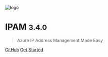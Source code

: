 <!-- _coverpage.md -->

![logo](./images/ipam-logo.png ':size=45%')

# IPAM <small>3.4.0</small>
> Azure IP Address Management Made Easy

[GitHub](https://github.com/Azure/ipam)
[Get Started](/README.md)
